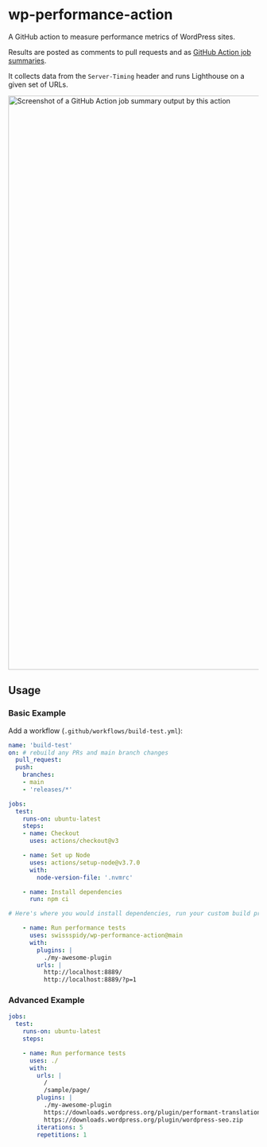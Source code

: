 # wp-performance-action

A GitHub action to measure performance metrics of WordPress sites.

Results are posted as comments to pull requests and as [GitHub Action job summaries](https://github.blog/2022-05-09-supercharging-github-actions-with-job-summaries/).

It collects data from the `Server-Timing` header and runs Lighthouse on a given set of URLs. 

<img width="1154" alt="Screenshot of a GitHub Action job summary output by this action" src="https://github.com/swissspidy/wp-performance-action/assets/841956/bb543ba2-a142-49d5-bb45-77d11f121824">

## Usage

### Basic Example

Add a workflow (`.github/workflows/build-test.yml`):

```yaml
name: 'build-test'
on: # rebuild any PRs and main branch changes
  pull_request:
  push:
    branches:
    - main
    - 'releases/*'

jobs:
  test:
    runs-on: ubuntu-latest
    steps:
    - name: Checkout
      uses: actions/checkout@v3

    - name: Set up Node
      uses: actions/setup-node@v3.7.0
      with:
        node-version-file: '.nvmrc'

    - name: Install dependencies
      run: npm ci

# Here's where you would install dependencies, run your custom build process, etc.

    - name: Run performance tests
      uses: swissspidy/wp-performance-action@main
      with:
        plugins: |
          ./my-awesome-plugin
        urls: |
          http://localhost:8889/
          http://localhost:8889/?p=1
```

### Advanced Example

```yaml
jobs:
  test:
    runs-on: ubuntu-latest
    steps:

    - name: Run performance tests
      uses: ./
      with:
        urls: |
          /
          /sample/page/
        plugins: |
          ./my-awesome-plugin
          https://downloads.wordpress.org/plugin/performant-translations.zip
          https://downloads.wordpress.org/plugin/wordpress-seo.zip
        iterations: 5
        repetitions: 1
```
